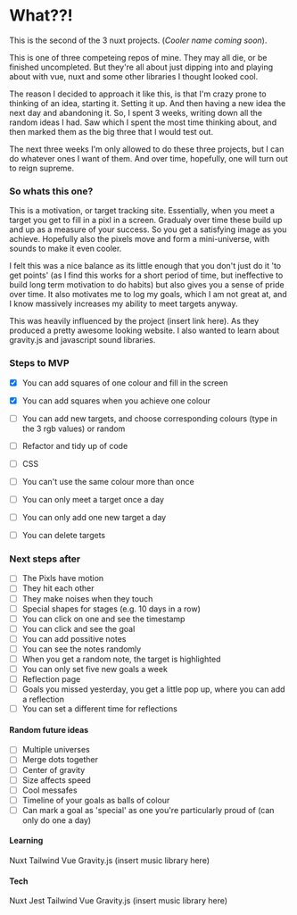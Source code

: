 # What??!

This is the second of the 3 nuxt projects. (*Cooler name coming soon*).

This is one of three competeing repos of mine. They may all die, or be finished uncompleted. But they're all about just dipping into
and playing about with vue, nuxt and some other libraries I thought looked cool. 

The reason I decided to approach it like this, is that I'm crazy prone to thinking of an idea, starting it. Setting it up. And then 
having a new idea the next day and abandoning it. So, I spent 3 weeks, writing down all the random ideas I had. Saw which I spent the
most time thinking about, and then marked them as the big three that I would test out. 

The next three weeks I'm only allowed to do these three projects, but I can do whatever ones I want of them. And over time, hopefully, 
one will turn out to reign supreme. 

### So whats this one?

This is a motivation, or target tracking site. Essentially, when you meet a target you get to fill in a pixl in a screen. 
Gradualy over time these build up and up as a measure of your success. So you get a satisfying image as you achieve. 
Hopefully also the pixels move and form a mini-universe, with sounds to make it even cooler. 

I felt this was a nice balance as its little enough that you don't just do it 'to get points' (as I find this works 
for a short period of time, but ineffective to build long term motivation to do habits) but also gives you a sense of pride 
over time. It also motivates me to log my goals, which I am not great at, and I know massively increases my ability to meet targets anyway. 

This was heavily influenced by the project (insert link here). As they produced a pretty awesome looking website. I also wanted to learn about
gravity.js and javascript sound libraries. 


### Steps to MVP 
- [X] You can add squares of one colour and fill in the screen
- [X] You can add squares when you achieve one colour
- [ ] You can add new targets, and choose corresponding colours (type in the 3 rgb values) or random 
- [ ] Refactor and tidy up of code
- [ ] CSS

- [ ] You can't use the same colour more than once 
- [ ] You can only meet a target once a day 
- [ ] You can only add one new target a day 
- [ ] You can delete targets

###  Next steps after 
- [ ] The Pixls have motion
- [ ] They hit each other 
- [ ] They make noises when they touch 
- [ ] Special shapes for stages (e.g. 10 days in a row) 
- [ ] You can click on one and see the timestamp
- [ ] You can click and see the goal
- [ ] You can add possitive notes
- [ ] You can see the notes randomly
- [ ] When you get a random note, the target is highlighted 
- [ ] You can only set five new goals a week 
- [ ] Reflection page 
- [ ] Goals you missed yesterday, you get a little pop up, where you can add a reflection 
- [ ] You can set a different time for reflections 

#### Random future ideas
- [ ] Multiple universes
- [ ] Merge dots together
- [ ] Center of gravity 
- [ ] Size affects speed
- [ ] Cool messafes 
- [ ] Timeline of your goals as balls of colour 
- [ ] Can mark a goal as 'special' as one you're particularly proud of (can only do one a day)

#### Learning 
Nuxt 
Tailwind
Vue 
Gravity.js
(insert music library here)

#### Tech
Nuxt 
Jest
Tailwind
Vue 
Gravity.js
(insert music library here)
